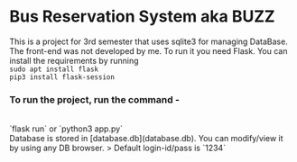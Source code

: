# Bus Reservation System aka BUZZ
This is a project for 3rd semester that uses sqlite3 for managing DataBase. The front-end was not developed by me. To run it you need Flask. You can install the requirements by running <br>
`sudo apt install flask` <br> `pip3 install flask-session` <br>
### To run the project, run the command - 
<br>
`flask run` or `python3 app.py`
<br>
Database is stored in [database.db](database.db). You can modify/view it by using any DB browser. 
> Default login-id/pass is `1234`
